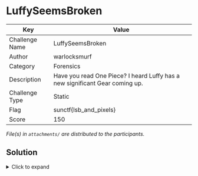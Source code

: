 # LuffySeemsBroken

| Key            | Value                                                                        |
|----------------|------------------------------------------------------------------------------|
| Challenge Name | LuffySeemsBroken                                                             |
| Author         | warlocksmurf                                                                 |
| Category       | Forensics                                                                    |
| Description    | Have you read One Piece? I heard Luffy has a new significant Gear coming up. |
| Challenge Type | Static                                                                       |
| Flag           | sunctf{lsb_and_pixels}                                                       |
| Score          | 150                                                                          |

*File(s) in `attachments/` are distributed to the participants.*

## Solution

<details>
<summary>Click to expand</summary>

1) The flag is embedded within the LSB for the PNG image, just use tools like `zsteg` to extract it.

```
└─$ zsteg littleluffy.png 
b1,r,msb,xy         .. text: "0; HsTm="
b1,rgba,lsb,xy      .. text: "flag is sunctf{lsb_and_pixels}"
b3,r,msb,xy         .. text: "XS{xgrD#"
b3,g,msb,xy         .. text: "N|cLH8HG"
b3,bgr,lsb,xy       .. text: "%n7\tRY*M"
b3,rgba,lsb,xy      .. file: Atari 68xxx CPX file (version 06f6)
b4,r,lsb,xy         .. text: "b#\"E Gb%iDE&c4we35ED%SD"
b4,b,lsb,xy         .. text: "4fy0%T6fhvfh"
```

</details>
